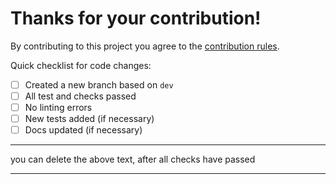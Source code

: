# Thanks for your contribution!

By contributing to this project you agree to the [contribution rules](https://github.com/setaman/vue-ellipse-progress/blob/master/CONTRIBUTING.md).

Quick checklist for code changes:
- [ ] Created a new branch based on `dev`
- [ ] All test and checks passed
- [ ] No linting errors
- [ ] New tests added (if necessary)
- [ ] Docs updated (if necessary)
----

you can delete the above text, after all checks have passed 

----
